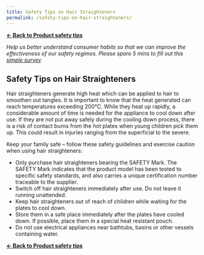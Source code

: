 ```yaml
---
title: Safety Tips on Hair Straighteners
permalink: /safety-tips-on-hair-straighteners/
---
```

**[&#8592; Back to Product safety tips](/consumers/product-safety-tips/electronics-and-appliances)**

*Help us better understand consumer habits so that we can improve the effectiveness of our safety regimes. Please spare 5 mins to fill out this [simple survey](https://form.gov.sg/63a160c3cf15ee00129a4ab4)*
	
## Safety Tips on Hair Straighteners
Hair straighteners generate high heat which can be applied to hair to smoothen out tangles. It is important to know that the heat generated can reach temperatures exceeding 200°C. While they heat up rapidly, a considerable amount of time is needed for the appliance to cool down after use. If they are not put away safely during the cooling down process, there is a risk of contact burns from the hot plates when young children pick them up. This could result in injuries ranging from the superficial to the severe.

Keep your family safe – follow these safety guidelines and exercise caution when using hair straighteners:
* Only purchase hair straighteners bearing the SAFETY Mark. The SAFETY Mark indicates that the product model has been tested to specific safety standards, and also carries a unique certification number traceable to the supplier.
* Switch off hair straighteners immediately after use. Do not leave it running unattended.
* Keep hair straighteners out of reach of children while waiting for the plates to cool down.
* Store them in a safe place immediately after the plates have cooled down. If possible, place them in a special heat resistant pouch.
* Do not use electrical appliances near bathtubs, basins or other vessels containing water.

**[&#8592; Back to Product safety tips](/consumers/product-safety-tips/electronics-and-appliances)**